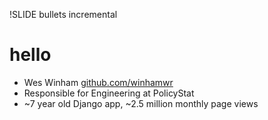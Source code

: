 !SLIDE bullets incremental
# hello #

* Wes Winham [github.com/winhamwr](http://github.com/winhamwr)
* Responsible for Engineering at PolicyStat
* ~7 year old Django app, ~2.5 million monthly page views
